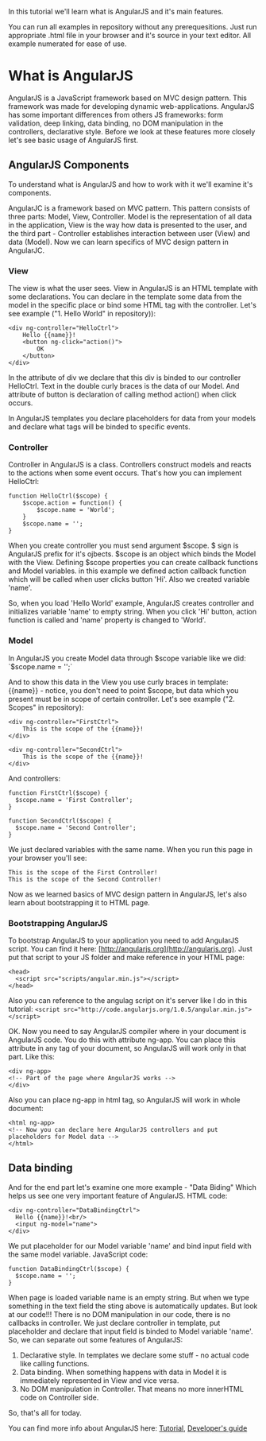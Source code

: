 In this tutorial we'll learn what is AngularJS and it's main features.

You can run all examples in repository without any prerequesitions. Just run appropriate .html file in your browser and it's source in your text editor. All example numerated for ease of use.

# What is AngularJS

AngularJS is a JavaScript framework based on MVC design pattern. This framework was made for developing dynamic web-applications. AngularJS has some important differences from others JS frameworks: form validation, deep linking, data binding, no DOM manipulation in the controllers, declarative style. Before we look at these features more closely let's see basic usage of AngularJS first.

## AngularJS Components

To understand what is AngularJS and how to work with it we'll examine it's components.

AngularJC is a framework based on MVC pattern. This pattern consists of three parts: Model, View, Controller. Model is the representation of all data in the application, View is the way how data is presented to the user, and the third part - Controller establishes interaction between user (View) and data (Model). Now we can learn specifics of MVC design pattern in AngularJC.

### View

The view is what the user sees. View in AngularJS is an HTML template with some declarations. You can declare in the template some data from the model in the  specific place or bind some HTML tag with the controller. Let's see example ("1. Hello World" in repository)):

```
<div ng-controller="HelloCtrl">
	Hello {{name}}!
	<button ng-click="action()">
		OK
	</button>
</div>
```

In the attribute of div we declare that this div is binded to our controller HelloCtrl. Text in the double curly braces is the data of our Model. And attribute of button is declaration of calling method action() when click occurs.

In AngularJS templates you declare placeholders for data from your models and declare what tags will be binded to specific events.

### Controller

Controller in AngularJS is a class. Controllers construct models and reacts to the actions when some event occurs. That's how you can implement HelloCtrl:

```
function HelloCtrl($scope) {
	$scope.action = function() {
		$scope.name = 'World';
	}
	$scope.name = '';
}
```

When you create controller you must send argument $scope. $ sign is AngularJS prefix for it's ojbects. $scope is an object which binds the Model with the View. Defining $scope properties you can create callback functions and Model variables. in this example we defined action callback function which will be called when user clicks button 'Hi'. Also we created variable 'name'.

So, when you load 'Hello World' example, AngularJS creates controller and initializes variable 'name' to empty string. When you click 'Hi' button, action function is called and 'name' property is changed to 'World'.

### Model

In AngularJS you create Model data through $scope variable like we did: `$scope.name = '';`

And to show this data in the View you use curly braces in template: {{name}} - notice, you don't need to point $scope, but data which you present must be in scope of certain controller. Let's see example ("2. Scopes" in repository):

```
<div ng-controller="FirstCtrl">
	This is the scope of the {{name}}!
</div>

<div ng-controller="SecondCtrl">
	This is the scope of the {{name}}!
</div>
```

And controllers:

```
function FirstCtrl($scope) {
  $scope.name = 'First Controller';
}

function SecondCtrl($scope) {
  $scope.name = 'Second Controller';
}
```

We just declared variables with the same name. When you run this page in your browser you'll see:

```
This is the scope of the First Controller!
This is the scope of the Second Controller!
```

Now as we learned basics of MVC design pattern in AngularJS, let's also learn about bootstrapping it to HTML page.

### Bootstrapping AngularJS

To bootstrap AngularJS to your application you need to add AngularJS script. You can find it here: [http://angularjs.org](http://angularjs.org). Just put that script to your JS folder and make reference in your HTML page:

```
<head>
  <script src="scripts/angular.min.js"></script>
</head>
```

Also you can reference to the angulag script on it's server like I do in this tutorial: `<script src="http://code.angularjs.org/1.0.5/angular.min.js"></script>`

OK. Now you need to say AngularJS compiler where in your document is AngularJS code. You do this with attribute ng-app. You can place this attribute in any tag of your document, so AngularJS will work only in that part. Like this:

```
<div ng-app>
<!-- Part of the page where AngularJS works -->
</div>
```

Also you can place ng-app in html tag, so AngularJS will work in whole document:

```
<html ng-app>
<!-- Now you can declare here AngularJS controllers and put placeholders for Model data -->
</html>
```

## Data binding

And for the end part let's examine one more example - "Data Biding" Which helps us see one very important feature of AngularJS. HTML code:

```
<div ng-controller="DataBindingCtrl">
  Hello {{name}}!<br/>
  <input ng-model="name">
</div>
```

We put placeholder for our Model variable 'name' and bind input field with the same model variable. JavaScript code:

```
function DataBindingCtrl($scope) {
  $scope.name = '';
}
```

When page is loaded variable name is an empty string. But when we type something in the text field the sting above is automatically updates. But look at our code!!! There is no DOM manipulation in our code, there is no callbacks in controller. We just declare controller in template, put placeholder and declare that input field is binded to Model variable 'name'. So, we can separate out some features of AngularJS:

1. Declarative style. In templates we declare some stuff - no actual code like calling functions.
2. Data binding. When something happens with data in Model it is immediately represented in View and vice versa.
3. No DOM manipulation in Controller. That means no more innerHTML code on Controller side.

So, that's all for today.

You can find more info about AngularJS here:
[Tutorial](http://docs.angularjs.org/tutorial/index),
[Developer's guide](http://docs.angularjs.org/guide)
